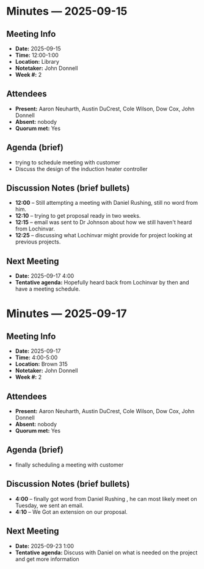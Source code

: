 # Minutes — 2025-09-15

## Meeting Info
- **Date:** 2025-09-15  
- **Time:** 12:00-1:00  
- **Location:** Library  
- **Notetaker:** John Donnell  
- **Week #:** 2

## Attendees
- **Present:** Aaron Neuharth, Austin DuCrest, Cole Wilson, Dow Cox, John Donnell  
- **Absent:** nobody  
- **Quorum met:** Yes

## Agenda (brief)
- trying to schedule meeting with customer 
- Discuss the design of the induction heater controller  

## Discussion Notes (brief bullets)
- **12:00** – Still attempting a meeting with Daniel Rushing, still no word from him.
- **12:10** – trying to get proposal ready in two weeks. 
- **12:15** – email was sent to Dr Johnson about how we still haven't heard from Lochinvar.
- **12:25** – discussing what Lochinvar might provide for project looking at previous projects.

## Next Meeting
- **Date:** 2025-09-17  4:00 
- **Tentative agenda:** Hopefully heard back from Lochinvar by then and have a meeting schedule.


# Minutes — 2025-09-17

## Meeting Info
- **Date:** 2025-09-17  
- **Time:** 4:00-5:00  
- **Location:** Brown 315  
- **Notetaker:** John Donnell  
- **Week #:** 2

## Attendees
- **Present:** Aaron Neuharth, Austin DuCrest, Cole Wilson, Dow Cox, John Donnell  
- **Absent:** nobody  
- **Quorum met:** Yes

## Agenda (brief)
- finally scheduling a meeting with customer 

## Discussion Notes (brief bullets)
- **4:00** – finally got word from Daniel Rushing , he can most likely meet on Tuesday, we sent an email.
- **4:10** – We Got an extension on our proposal. 



## Next Meeting
- **Date:** 2025-09-23  1:00 
- **Tentative agenda:** Discuss with Daniel on what is needed on the project and get more information